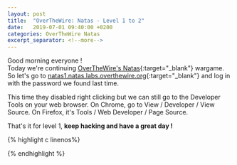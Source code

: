 ```yaml
---
layout: post
title:  "OverTheWire: Natas - Level 1 to 2"
date:   2019-07-01 09:40:00 +0200
categories: OverTheWire Natas
excerpt_separator: <!--more-->
---
```


Good morning everyone !<br>
Today we're continuing [OverTheWire's Natas](http://overthewire.org/wargames/natas/){:target="_blank"} wargame.<!--more--> So let's go to [natas1.natas.labs.overthewire.org](http://natas1.natas.labs.overthewire.org){:target="_blank"} and log in with the password we found last time. 

This time they disabled right clicking but we can still go to the Developer Tools on your web browser. 
On Chrome, go to View / Developer / View Source. On Firefox, it's Tools / Web Developer / Page Source.

That's it for level 1, **keep hacking and have a great day !**

{% highlight c linenos%}

{% endhighlight  %}